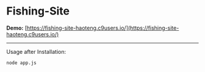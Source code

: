 # Fishing-Site 
**Demo:** [https://fishing-site-haoteng.c9users.io/](https://fishing-site-haoteng.c9users.io/)

-----------------------------------------------------
Usage after Installation:

`node app.js`
